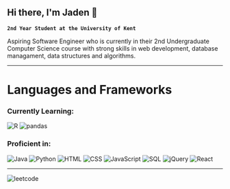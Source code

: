 ## Hi there, I'm Jaden 👋

**`2nd Year Student at the University of Kent`**

Aspiring Software Engineer who is currently in their 2nd Undergraduate Computer Science course with strong skills in web development, database managament, data structures and algorithms.

---

<h1>Languages and Frameworks</h1>

<h3>Currently Learning:</h3>
<p>
  <img alt="R" src="https://img.shields.io/badge/R-276DC3?logo=R&logoColor=white&style=for-the-badge"/>
  <img alt="pandas" src="https://img.shields.io/badge/pandas-150458?logo=pandas&logoColor=white&style=for-the-badge"/>
</p>

<h3>Proficient in:</h3>
<p>
  <img alt="Java" src="https://img.shields.io/badge/Java-000000?logo=OpenJDK&logoColor=white&style=for-the-badge"/>
  <img alt="Python" src="https://img.shields.io/badge/Python-3776AB?logo=Python&logoColor=white&style=for-the-badge"/>
  <img alt="HTML" src="https://img.shields.io/badge/HTML-E34F26?logo=HTML5&logoColor=white&style=for-the-badge"/>
  <img alt="CSS" src="https://img.shields.io/badge/CSS-663399?logo=CSS&logoColor=white&style=for-the-badge"/>
  <img alt="JavaScript" src="https://img.shields.io/badge/JavaScript-F7DF1E?logo=JavaScript&logoColor=white&style=for-the-badge"/>
  <img alt="SQL" src="https://img.shields.io/badge/MySQL-4479A1?logo=MySQL&logoColor=white&style=for-the-badge"/>
  <img alt="jQuery" src="https://img.shields.io/badge/jQuery-0769AD?logo=jQuery&logoColor=white&style=for-the-badge"/>
  <img alt="React" src="https://img.shields.io/badge/React-61DAFB?logo=react&logoColor=white&style=for-the-badge"/>
</p>

---

![leetcode](https://leetcard.jacoblin.cool/jaden_toon?theme=dark&font=Reenie%20Beanie&ext=activity)
